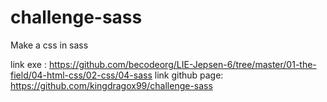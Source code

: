 # challenge-sass

Make a css in sass

link exe : https://github.com/becodeorg/LIE-Jepsen-6/tree/master/01-the-field/04-html-css/02-css/04-sass
link github page: https://github.com/kingdragox99/challenge-sass 